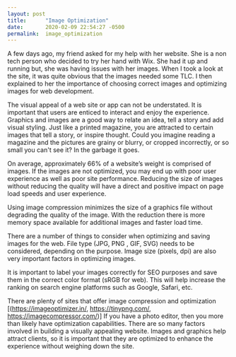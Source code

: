 ```yaml
---
layout: post
title:      "Image Optimization"
date:       2020-02-09 22:54:27 -0500
permalink:  image_optimization
---
```



A few days ago, my friend asked for my help with her website. She is a non tech person  who decided to try her hand with Wix. She had it up and running but, she was having issues with her images. When I took a look at the site, it was quite obvious that the images needed some TLC. I then explained to her the importance of choosing correct images and optimizing images for web development.

The visual appeal of a web site or app can not be understated. It is important that users are enticed to interact and enjoy the experience. Graphics and images are a good way to relate an idea, tell a story and add visual styling. Just like a printed magazine, you are attracted to certain images that tell a story, or inspire thought. Could you imagine reading a magazine and the pictures are grainy or blurry, or cropped incorrectly, or so small you can't see it? In the garbage it goes.

On average, approximately 66% of a website’s weight is comprised of images. If the images are not optimized, you may end up with poor user experience as well as poor site performance. Reducing the size of images without reducing the quality will have a direct and positive impact on page load speeds and user experience.

Using image compression minimizes the size of a graphics file without degrading the quality of the image. With the reduction there is more memory space available for additional images and faster load time.

There are a number of things to consider when optimizing and saving images for the web. File type (JPG, PNG , GIF, SVG) needs to be considered,  depending on the purpose. Image size (pixels, dpi) are also very important factors in optimizing images. 

It is important to  label your images correctly for SEO purposes and save them in the correct color format (sRGB for web). This will help increase the ranking on search engine platforms such as Google, Safari, etc.

There are plenty of sites that offer image compression and optimization [(https://imageoptimizer.in/, https://tinypng.com/, https://imagecompressor.com/)]
If you have a photo editor, then you more than likely have optimization capabilities.
There are so many factors involved in building a visually appealing website. Images and graphics help attract clients, so it is important that they are optimized to enhance the experience without weighing down the site.



